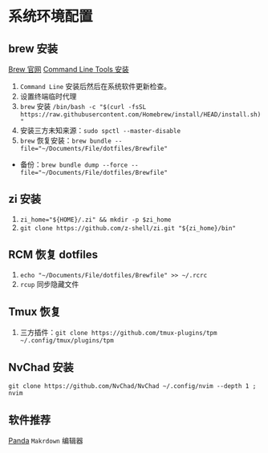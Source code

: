 # 系统环境配置

## brew 安装
[Brew 官网](https://brew.sh/index_zh-cn)
[Command Line Tools 安装](https://developer.apple.com/download/all/?q=Command)

1. `Command Line` 安装后然后在系统软件更新检查。
2. 设置终端临时代理
3. `brew` 安装 `/bin/bash -c "$(curl -fsSL https://raw.githubusercontent.com/Homebrew/install/HEAD/install.sh)"`
4. 安装三方未知来源：`sudo spctl --master-disable`
5. `brew` 恢复安装：`brew bundle --file="~/Documents/File/dotfiles/Brewfile"`

* 备份：`brew bundle dump --force --file="~/Documents/File/dotfiles/Brewfile"`

## zi 安装

1. `zi_home="${HOME}/.zi" && mkdir -p $zi_home`
2. `git clone https://github.com/z-shell/zi.git "${zi_home}/bin"`

## RCM 恢复 dotfiles

1. `echo "~/Documents/File/dotfiles/Brewfile" >> ~/.rcrc`
2. `rcup` 同步隐藏文件

## Tmux 恢复

1. 三方插件：`git clone https://github.com/tmux-plugins/tpm ~/.config/tmux/plugins/tpm`

## NvChad 安装

`git clone https://github.com/NvChad/NvChad ~/.config/nvim --depth 1 ; nvim`

## 软件推荐

[Panda](https://bear.app/cn/alpha/) `Makrdown` 编辑器
